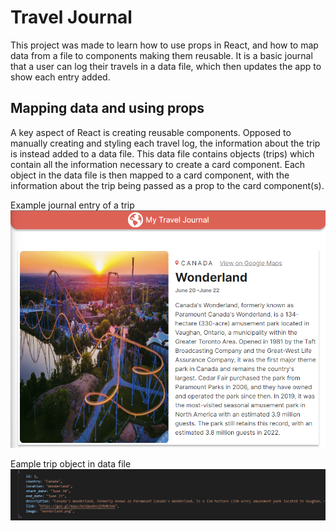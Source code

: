 # Travel Journal

This project was made to learn how to use props in React, and how to map data from a file to components making them reusable. It is a basic journal that a user can log their travels in a data file, which then updates the app to show each entry added.

## Mapping data and using props

A key aspect of React is creating reusable components. Opposed to manually creating and styling each travel log, the information about the trip is instead added to a data file. This data file contains objects (trips) which contain all the information necessary to create a card component. Each object in the data file is then mapped to a card component, with the information about the trip being passed as a prop to the card component(s).

Example journal entry of a trip
![journal](/public/journal.png)

Eample trip object in data file
![data](/public/tripdata.png)
